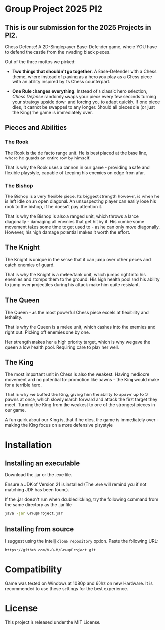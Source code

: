 # Group Project 2025 PI2

## This is our submission for the 2025 Projects in PI2.

Chess Defense! A 2D-Singleplayer Base-Defender game, where YOU have to defend the castle from the invading black pieces.

Out of the three mottos we picked:

* **Two things that shouldn't go together**. A Base-Defender with a Chess theme, where instead of playing as a hero you play as a Chess piece with an ability inspired by its Chess counterpart.


* **One Rule changes everything**. Instead of a classic hero selection, *Chess Defense* randomly swaps your piece every few seconds turning your strategy upside down and forcing you to adapt quickly. If one piece dies, it cannot be swapped to any longer. Should all pieces die (or just the King) the game is immediately over.

## Pieces and Abilities

### The Rook
The Rook is the de facto range unit. He is best placed at the base line, where he guards an entire row by himself. 

That is why the Rook uses a cannon in our game - providing a safe and flexible playstyle, capable of keeping his enemies on edge from afar.

### The Bishop
The Bishop is a very flexible piece. Its biggest strength however, is when he is left idle on an open diagonal. An unsuspecting player can easily lose his rook to the bishop, if he doesn't pay attention it.

That is why the Bishop is also a ranged unit, which throws a lance diagonally - damaging all enemies that get hit by it. His cumbersome movement takes some time to get used to - as he can only move diagonally. However, his high damage potential makes it worth the effort.

## The Knight
The Knight is unique in the sense that it can jump over other pieces and catch enemies of guard. 

That is why the Knight is a melee/tank unit, which jumps right into his enemies and stomps them to the ground. His high health pool and his ability to jump over projectiles during his attack make him quite resistant.

## The Queen
The Queen - as the most powerful Chess piece excels at flexibility and lethality. 

That is why the Queen is a melee unit, which dashes into the enemies and right out. Picking off enemies one by one.

Her strength makes her a high priority target, which is why we gave the queen a low health pool. Requiring care to play her well.

## The King
The most important unit in Chess is also the weakest. Having mediocre movement and no potential for promotion like pawns - the King would make for a terrible hero. 

That is why we buffed the King, giving him the ability to spawn up to 3 pawns at once, which slowly march forward and attack the first target they meet. Turning the King from the weakest to one of the strongest pieces in our game.

A fun quirk about our King is, that if he dies, the game is immediately over - making the King focus on a more defensive playstyle




# Installation

## Installing an executable
Download the .jar or the .exe file. 

Ensure a JDK of Version 21 is installed (The .exe will remind you if not matching JDK has been found).

If the .jar doesn't run when doubleclicking, try the following command from the same directory as the .jar file
```Bash
java -jar GroupProject.jar
```


## Installing from source

I suggest using the Intelij `clone repository` option. Paste the following URL:
```
https://github.com/V-Q-M/GroupProject.git
```




# Compatibility

Game was tested on Windows at 1080p and 60hz on new Hardware. It is recommended to use these settings for the best experience.


# License

This project is released under the MIT License.
